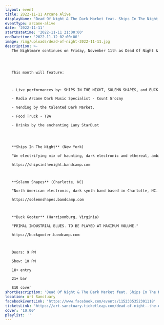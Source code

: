 ```yaml
---
layout: event
title: 2022-11-11 Arcane Alive
displayName: 'Dead Of Night & The Dark Market feat. Ships In The Night / Solemn Shapes / Buck Gooter'
eventType: arcane-alive
date: '2022-11-11'
startDatetime: '2022-11-11 21:00:00'
endDatetime: '2022-11-12 02:00:00'
image: /img/uploads/dead-of-night-2022-11-11.jpg
description: >-
   The Nightmare continues on Friday, November 11th as Dead Of Night & The Dark Market keep up the monthly grind of dark eclectic music. Come out and help keep the dancefloor barely alive as we celebrate the glum drudgery of our dreadful existence.




   This month will feature:



   - Live performances by: SHIPS IN THE NIGHT, SOLEMN SHAPES, and BUCK GOOTER

   - Radio Arcane Dark Music Specialist - Count Grozny

   - Vending by the talented Dark Market.

   - Food Truck - TBA

   - Drinks by the enchanting Lany StarDust




   **Ships In The Night** (New York)

   "An electrifying mix of haunting, dark electronic and ethereal, ambient lullabies. Alethea Leventhal's magnetic solo project pulls from dreams, memories and echoes from the outer world to paint an atmospheric landscape with sweeping waves of synths and kinetic beats."

   https://shipsinthenight.bandcamp.com



   **Solemn Shapes** (Charlotte, NC)

   "North American electronic, dark synth band based in Charlotte, NC. Scott Sunset and Melanie Foxfire perform live with synthesizers, samplers and drum machines to create dark distorted beats, vocal/sample effects and warped synth tones which evoke a haunting, psychedelic vibe…Solemn Shapes lives somewhere between 80's horror soundtracks & a dark dance floor in the dead of night."

   https://solemnshapes.bandcamp.com



   **Buck Gooter** (Harrisonburg, Virginia)

   "PRIMAL INDUSTRIAL BLUES. TO BE PLAYED AT MAXIMUM VOLUME."

   https://buckgooter.bandcamp.com



   Doors: 9 PM

   Show: 10 PM

   18+ entry

   21+ bar

   $10 cover
shortDescription: 'Dead Of Night & The Dark Market feat. Ships In The Night / Solemn Shapes / Buck Gooter'
location: Art Sanctuary
facebookEventLink: 'https://www.facebook.com/events/1152335352301118'
ticketsLink: 'https://art-sanctuary.ticketleap.com/dead-of-night--the-dark-market-feat-ships-in-the-night--solemn-'
cover: '10.00'
playlist: ''
---
```

